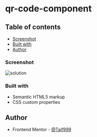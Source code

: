 # qr-code-component


## Table of contents

  - [Screenshot](#screenshot)
  - [Built with](#built-with)
- [Author](#author)

### Screenshot
![solution](https://user-images.githubusercontent.com/113302968/189547251-7899f4ce-de44-482a-b31e-145809f2457a.png)

### Built with

- Semantic HTML5 markup
- CSS custom properties

## Author

- Frontend Mentor - [@Taif999](https://www.frontendmentor.io/profile/Taif999)
